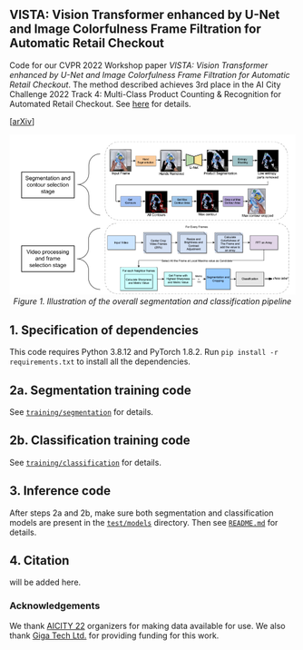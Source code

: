 ## VISTA: Vision Transformer enhanced by U-Net and Image Colorfulness Frame Filtration for Automatic Retail Checkout

Code for our CVPR 2022 Workshop paper *VISTA: Vision Transformer enhanced by U-Net and Image Colorfulness Frame Filtration for Automatic Retail Checkout*. The method described achieves 3rd place in the AI City Challenge 2022 Track 4: Multi-Class Product Counting & Recognition for Automated Retail Checkout. See [here](https://www.aicitychallenge.org/2022-data-and-evaluation/) for details.

[[arXiv](https://arxiv.org/abs/2204.11024)]

<p align="center">
  <a href="#"><img src="./media/vista.png"/></a> <br />
  <em> 
    Figure 1. Illustration of the overall segmentation and classification pipeline
    </em>
</p>

## 1. Specification of dependencies

This code requires Python 3.8.12 and PyTorch 1.8.2. Run `pip install -r requirements.txt` to install all the dependencies.

## 2a. Segmentation training code
See [`training/segmentation`](training/segmentation/README.md) for details.


## 2b. Classification training code
See [`training/classification`](training/classification/README.md) for details.


## 3. Inference code

After steps 2a and 2b, make sure both segmentation and classification models are present in the [`test/models`](test/models/) directory. Then see [`README.md`](test/README.md) for details.


## 4. Citation
will be added here.

### Acknowledgements

We thank [AICITY 22](https://www.aicitychallenge.org/) organizers for making data available for use. We also thank [Giga Tech Ltd.](https://gigatechltd.com/) for providing funding for this work.

